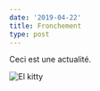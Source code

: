 ```yaml
---
date: '2019-04-22'
title: Fronchement
type: post
---
```

Ceci est une actualité.

![El kitty](/assets/images/mvimg_20190401_154235.jpg "Le chat")
